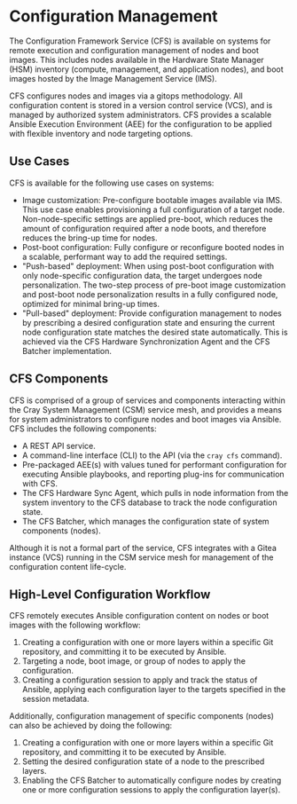 # Configuration Management

The Configuration Framework Service \(CFS\) is available on systems for remote execution and configuration management of nodes and boot images. This includes nodes available in the Hardware State Manager \(HSM\) inventory \(compute, management, and application nodes\), and boot images hosted by the Image Management Service \(IMS\).

CFS configures nodes and images via a gitops methodology. All configuration content is stored in a version control service \(VCS\), and is managed by authorized system administrators. CFS provides a scalable Ansible Execution Environment \(AEE\) for the configuration to be applied with flexible inventory and node targeting options.

## Use Cases

CFS is available for the following use cases on systems:

* Image customization: Pre-configure bootable images available via IMS. This use case enables provisioning a full configuration of a target node. Non-node-specific settings are applied pre-boot, which reduces the amount of configuration required after a node boots, and therefore reduces the bring-up time for nodes.
* Post-boot configuration: Fully configure or reconfigure booted nodes in a scalable, performant way to add the required settings.
* "Push-based" deployment: When using post-boot configuration with only node-specific configuration data, the target undergoes node personalization. The two-step process of pre-boot image customization and post-boot node personalization results in a fully configured node, optimized for minimal bring-up times.
* "Pull-based" deployment: Provide configuration management to nodes by prescribing a desired configuration state and ensuring the current node configuration state matches the desired state automatically. This is achieved via the CFS Hardware Synchronization Agent and the CFS Batcher implementation.

## CFS Components

CFS is comprised of a group of services and components interacting within the Cray System Management \(CSM\) service mesh, and provides a means for system administrators to configure nodes and boot images via Ansible. CFS includes the following components:

* A REST API service.
* A command-line interface \(CLI\) to the API \(via the `cray cfs` command\).
* Pre-packaged AEE\(s\) with values tuned for performant configuration for executing Ansible playbooks, and reporting plug-ins for communication with CFS.
* The CFS Hardware Sync Agent, which pulls in node information from the system inventory to the CFS database to track the node configuration state.
* The CFS Batcher, which manages the configuration state of system components \(nodes\).

Although it is not a formal part of the service, CFS integrates with a Gitea instance \(VCS\) running in the CSM service mesh for management of the configuration content life-cycle.

## High-Level Configuration Workflow

CFS remotely executes Ansible configuration content on nodes or boot images with the following workflow:

1. Creating a configuration with one or more layers within a specific Git repository, and committing it to be executed by Ansible.
2. Targeting a node, boot image, or group of nodes to apply the configuration.
3. Creating a configuration session to apply and track the status of Ansible, applying each configuration layer to the targets specified in the session metadata.

Additionally, configuration management of specific components \(nodes\) can also be achieved by doing the following:

1. Creating a configuration with one or more layers within a specific Git repository, and committing it to be executed by Ansible.
2. Setting the desired configuration state of a node to the prescribed layers.
3. Enabling the CFS Batcher to automatically configure nodes by creating one or more configuration sessions to apply the configuration layer\(s\).

